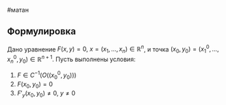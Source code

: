 #матан 
## Формулировка
Дано уравнение $F(x, y) = 0, \ x = (x_1, \dots, x_n) \in \mathbb{R}^n$, и точка $(x_0, y_0) = (x_1^0, \dots, x_n^0, y_0) \in \mathbb{R}^{n + 1}$. Пусть выполнены условия:
1. $F \in C^{-1}(O((x^0_0, y_0)))$
2. $F(x_0, y_0) = 0$
3. $F'_y(x_0, y_0) \neq 0, \ y \neq 0$